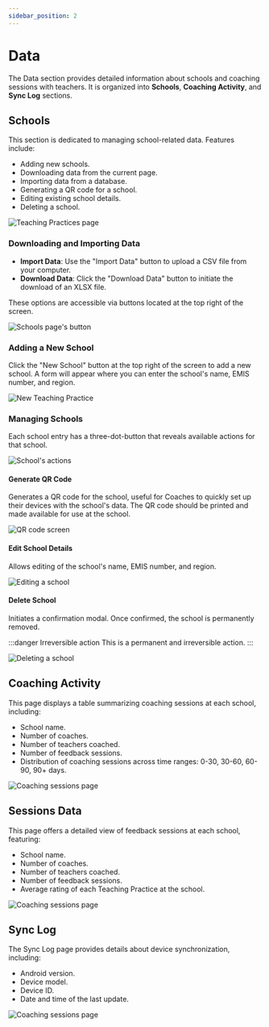 ```yaml
---
sidebar_position: 2
---
```


# Data

The Data section provides detailed information about schools and coaching sessions with teachers. It is organized into **Schools**, **Coaching Activity**, and **Sync Log** sections.

## Schools

This section is dedicated to managing school-related data. Features include:

- Adding new schools.
- Downloading data from the current page.
- Importing data from a database.
- Generating a QR code for a school.
- Editing existing school details.
- Deleting a school.

![Teaching Practices page](/img/admin_getting_started/schools-page.png)

### Downloading and Importing Data

- **Import Data**: Use the "Import Data" button to upload a CSV file from your computer.
- **Download Data**: Click the "Download Data" button to initiate the download of an XLSX file.

These options are accessible via buttons located at the top right of the screen.

![Schools page's button](/img/admin_getting_started/schools-buttons.png)

### Adding a New School

Click the "New School" button at the top right of the screen to add a new school. A form will appear where you can enter the school's name, EMIS number, and region.

![New Teaching Practice](/img/admin_getting_started/add-school.png)

### Managing Schools

Each school entry has a three-dot-button that reveals available actions for that school.

![School's actions](/img/admin_getting_started/schools-actions.png)

#### Generate QR Code

Generates a QR code for the school, useful for Coaches to quickly set up their devices with the school's data. The QR code should be printed and made available for use at the school.

![QR code screen](/img/admin_getting_started/schools-qr-code.png)

#### Edit School Details

Allows editing of the school's name, EMIS number, and region.

![Editing a school](/img/admin_getting_started/schools-edit.png)

#### Delete School

Initiates a confirmation modal. Once confirmed, the school is permanently removed.

:::danger Irreversible action
This is a permanent and irreversible action.
:::

![Deleting a school](/img/admin_getting_started/schools-delete.png)

## Coaching Activity

This page displays a table summarizing coaching sessions at each school, including:

- School name.
- Number of coaches.
- Number of teachers coached.
- Number of feedback sessions.
- Distribution of coaching sessions across time ranges: 0-30, 30-60, 60-90, 90+ days.

![Coaching sessions page](/img/admin_getting_started/coaching-activity-page.png)

## Sessions Data

This page offers a detailed view of feedback sessions at each school, featuring:

- School name.
- Number of coaches.
- Number of teachers coached.
- Number of feedback sessions.
- Average rating of each Teaching Practice at the school.

![Coaching sessions page](/img/admin_getting_started/sessions-data-page.png)

## Sync Log

The Sync Log page provides details about device synchronization, including:

- Android version.
- Device model.
- Device ID.
- Date and time of the last update.

![Coaching sessions page](/img/admin_getting_started/sync-log-page.png)
